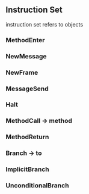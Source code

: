 ## Instruction Set

instruction set refers to objects

### MethodEnter
### NewMessage
### NewFrame
### MessageSend
### Halt
### MethodCall -> method
### MethodReturn
### Branch -> to
### ImplicitBranch
### UnconditionalBranch


